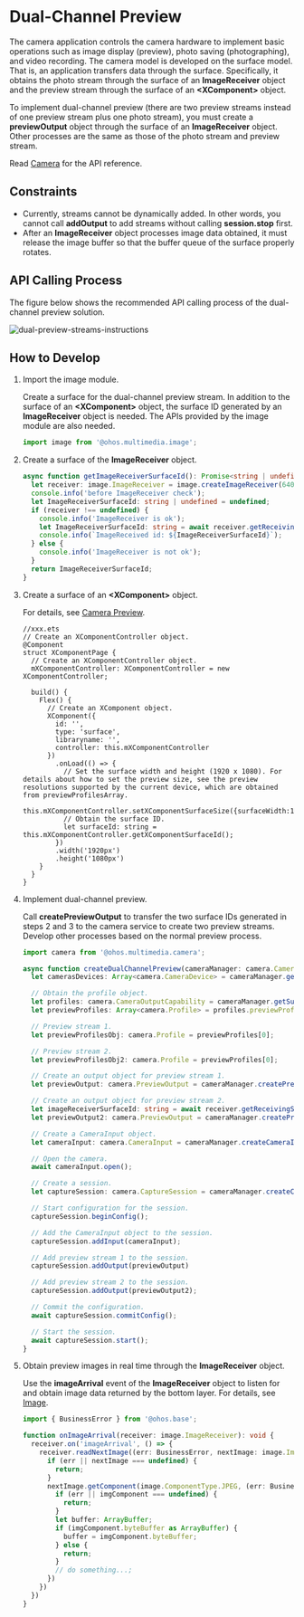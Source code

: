 # Dual-Channel Preview

The camera application controls the camera hardware to implement basic operations such as image display (preview), photo saving (photographing), and video recording. The camera model is developed on the surface model. That is, an application transfers data through the surface. Specifically, it obtains the photo stream through the surface of an **ImageReceiver** object and the preview stream through the surface of an **\<XComponent>** object.

To implement dual-channel preview (there are two preview streams instead of one preview stream plus one photo stream), you must create a **previewOutput** object through the surface of an **ImageReceiver** object. Other processes are the same as those of the photo stream and preview stream.

Read [Camera](../reference/apis/js-apis-camera.md) for the API reference.

## Constraints

- Currently, streams cannot be dynamically added. In other words, you cannot call **addOutput** to add streams without calling **session.stop** first.
- After an **ImageReceiver** object processes image data obtained, it must release the image buffer so that the buffer queue of the surface properly rotates.

## API Calling Process

The figure below shows the recommended API calling process of the dual-channel preview solution.

![dual-preview-streams-instructions](figures/dual-preview-streams-instructions.png)

## How to Develop

1. Import the image module.

   Create a surface for the dual-channel preview stream. In addition to the surface of an **\<XComponent>** object, the surface ID generated by an **ImageReceiver** object is needed. The APIs provided by the image module are also needed.

   ```ts
   import image from '@ohos.multimedia.image';
   ```

2. Create a surface of the **ImageReceiver** object.

   ```ts
   async function getImageReceiverSurfaceId(): Promise<string | undefined> {
     let receiver: image.ImageReceiver = image.createImageReceiver(640, 480, 4, 8);
     console.info('before ImageReceiver check');
     let ImageReceiverSurfaceId: string | undefined = undefined;
     if (receiver !== undefined) {
       console.info('ImageReceiver is ok');
       let ImageReceiverSurfaceId: string = await receiver.getReceivingSurfaceId();
       console.info(`ImageReceived id: ${ImageReceiverSurfaceId}`);
     } else {
       console.info('ImageReceiver is not ok');
     }
     return ImageReceiverSurfaceId;
   }
   ```

3. Create a surface of an **\<XComponent>** object.

   For details, see [Camera Preview](camera-preview.md).

   ```ets
   //xxx.ets
   // Create an XComponentController object.
   @Component
   struct XComponentPage {
     // Create an XComponentController object.
     mXComponentController: XComponentController = new XComponentController;
   
     build() {
       Flex() {
         // Create an XComponent object.
         XComponent({
           id: '',
           type: 'surface',
           libraryname: '',
           controller: this.mXComponentController
         })
           .onLoad(() => {
             // Set the surface width and height (1920 x 1080). For details about how to set the preview size, see the preview resolutions supported by the current device, which are obtained from previewProfilesArray.
             this.mXComponentController.setXComponentSurfaceSize({surfaceWidth:1920,surfaceHeight:1080});
             // Obtain the surface ID.
             let surfaceId: string = this.mXComponentController.getXComponentSurfaceId();
           })
           .width('1920px')
           .height('1080px')
       }
     }
   }
   ```

4. Implement dual-channel preview.

   Call **createPreviewOutput** to transfer the two surface IDs generated in steps 2 and 3 to the camera service to create two preview streams. Develop other processes based on the normal preview process.

   ```ts
   import camera from '@ohos.multimedia.camera';

   async function createDualChannelPreview(cameraManager: camera.CameraManager, XComponentSurfaceId: string, receiver: image.ImageReceiver): Promise<void> {
     let camerasDevices: Array<camera.CameraDevice> = cameraManager.getSupportedCameras(); // Obtain the supported camera devices.
   
     // Obtain the profile object.
     let profiles: camera.CameraOutputCapability = cameraManager.getSupportedOutputCapability(camerasDevices[0]); // Obtain the profiles of the camera.
     let previewProfiles: Array<camera.Profile> = profiles.previewProfiles;
   
     // Preview stream 1.
     let previewProfilesObj: camera.Profile = previewProfiles[0];
   
     // Preview stream 2.
     let previewProfilesObj2: camera.Profile = previewProfiles[0];
   
     // Create an output object for preview stream 1.
     let previewOutput: camera.PreviewOutput = cameraManager.createPreviewOutput(previewProfilesObj, XComponentSurfaceId);
   
     // Create an output object for preview stream 2.
     let imageReceiverSurfaceId: string = await receiver.getReceivingSurfaceId();
     let previewOutput2: camera.PreviewOutput = cameraManager.createPreviewOutput(previewProfilesObj2, imageReceiverSurfaceId);
   
     // Create a CameraInput object.
     let cameraInput: camera.CameraInput = cameraManager.createCameraInput(camerasDevices[0]);
   
     // Open the camera.
     await cameraInput.open();
   
     // Create a session.
     let captureSession: camera.CaptureSession = cameraManager.createCaptureSession();
   
     // Start configuration for the session.
     captureSession.beginConfig();
   
     // Add the CameraInput object to the session.
     captureSession.addInput(cameraInput);
   
     // Add preview stream 1 to the session.
     captureSession.addOutput(previewOutput)
   
     // Add preview stream 2 to the session.
     captureSession.addOutput(previewOutput2);
   
     // Commit the configuration.
     await captureSession.commitConfig();
   
     // Start the session.
     await captureSession.start();
   }
   ```

5. Obtain preview images in real time through the **ImageReceiver** object.

   Use the **imageArrival** event of the **ImageReceiver** object to listen for and obtain image data returned by the bottom layer. For details, see [Image](../reference/apis/js-apis-image.md).

   ```ts
   import { BusinessError } from '@ohos.base';

   function onImageArrival(receiver: image.ImageReceiver): void {
     receiver.on('imageArrival', () => {
       receiver.readNextImage((err: BusinessError, nextImage: image.Image) => {
         if (err || nextImage === undefined) {
           return;
         }
         nextImage.getComponent(image.ComponentType.JPEG, (err: BusinessError, imgComponent: image.Component) => {
           if (err || imgComponent === undefined) {
             return;
           }
           let buffer: ArrayBuffer;
           if (imgComponent.byteBuffer as ArrayBuffer) {
             buffer = imgComponent.byteBuffer;
           } else {
             return;
           }
           // do something...;
         })
       })
     })
   }
   ```
